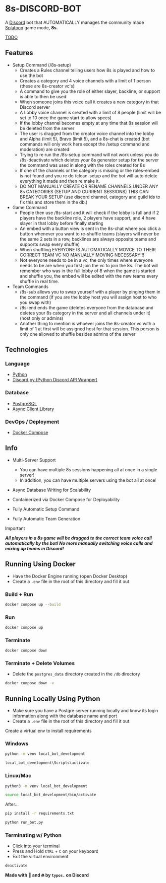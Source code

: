 # 8s-DISCORD-BOT

A [Discord](https://discord.com/) bot that AUTOMATICALLY manages the community made [Splatoon](https://splatoon.nintendo.com/) game mode, **8s.**

[TODO](TODO.md)

## Features

* Setup Command (/8s-setup)
  * Creates a Rules channel telling users how 8s is played and how to use the bot
  * Creates a category and 4 voice channels with a limit of 1 person (these are 8s-creator vc's)
  * A command to give you the role of either slayer, backline, or support is able to then be used
  * When someone joins this voice call it creates a new category in that Discord server
  * A Lobby voice channel is created with a limit of 8 people (limit will be set to 10 once the game start to allow specs)
  * If the lobby channel becomes empty at any time that 8s session will be deleted from the server
  * The user is dragged from the creator voice channel into the lobby and Alpha (limit 5), Bravo (limit 5), and a 8s-chat is created (bot commands will only work here except the /setup command and moderation) are created
  * Trying to re run the /8s-setup command will not work unless you do /8s-deactivate which deletes your 8s generator setup for the server the command was used in along with the roles created for 8s
  * If one of the channels or the category is missing or the roles-embed is not found and you re do /clean-setup and the bot will auto delete everything it made and then re make it.
  * DO NOT MANUALLY CREATE OR RENAME CHANNELS UNDER ANY 8s CATEGORIES (SETUP AND CURRENT SESSIONS) THIS CAN BREAK YOUR SETUP (use discord channel, category and guild ids to fix this and store them in the db.)
* Game Command
  * People then use /8s-start and it will check if the lobby is full and if 2 players have the backline role, 2 players have support, and 4 have slayer in that lobby before finally starting
  * An embed with a button view is sent in the 8s-chat where you click a button whenever you want to re-shuffle teams (slayers will never be the same 2 sets in a row, backlines are always opposite teams and supports swap every shuffle)
  * When shuffling EVERYONE IS AUTOMATICALLY MOVCE TO THEIR CORRECT TEAM VC NO MANUALLY MOVING NECESSARY!!!
  * Not everyone needs to be in a vc, the only times where everyone needs to be are when you first join the vc to join the 8s. The bot will remember who was in the full lobby of 8 when the game is started and shuffle you, the embed will be edited with the new teams every shuffle in real time.
* Team Commands
  * /8s-sub allows you to swap yourself with a player by pinging them in the command (if you are the lobby host you will assign host to who you swap with)
  * /8s-end ends the game (deletes everyone from the database and deletes your 8s category in the server and all channels under it) (host only or admins)
  * Another thing to mention is whoever joins the 8s-creator vc with a limit of 1 at first will be assigned host for that session. This person is only one allowed to shuffle besides admins of the server

## Technologies

### Language

* [Python](https://github.com/python/cpython)
* [Discord.py (Python Discord API Wrapper)](https://github.com/Rapptz/discord.py)

### Database

* [PostgreSQL](https://github.com/postgres/postgres)
* [Async Client Library](https://github.com/MagicStack/asyncpg)

### DevOps / Deployment

* [Docker Compose](https://github.com/docker/compose)

## Info

* Multi-Server Support
  * You can have multiple 8s sessions happening all at once in a single server!
  * In addition, you can have multiple servers using the bot all at once!

* Async Database Writing for Scalability
* Containerized via Docker Compose for Deployability
* Fully Automatic Setup Command
* Fully Automatic Team Generation

> [!IMPORTANT]
> ***All players in a 8s game will be dragged to the correct team voice call automatically by the bot! No more manually switching voice calls and mixing up teams in Discord!***

## Running Using Docker

* Have the Docker Engine running (open Docker Desktop)
* Create a `.env` file in the root of this directory and fill it out

### Build + Run

```bash
docker compose up --build
```

### Run

```bash
docker compose up
```

### Terminate

```bash
docker compose down
```

### Terminate + Delete Volumes

* Delete the `postgres_data` directory created in the `/db` directory

```bash
docker compose down -v
```

## Running Locally Using Python

* Make sure you have a Postgre server running locally and know its login information along with the database name and port
* Create a `.env` file in the root of this directory and fill it out

Create a virtual env to install requirements

### Windows

```bash
python -m venv local_bot_development
```

```bash
local_bot_development\Scripts\activate
```

### Linux/Mac

```bash
python3 -m venv local_bot_development
```

```bash
source local_bot_development/bin/activate
```

After...

```bash
pip install -r requirements.txt
```

```bash
python run_bot.py
```

### Terminating w/ Python

* Click into your terminal
* Press and Hold `CTRL` + `C` on your keyboard
* Exit the virtual environment

```bash
deactivate
```

**Made with 💖 and 🔥 by `typos.` on Discord**
